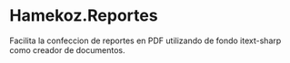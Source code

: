 # Hamekoz.Reportes

Facilita la confeccion de reportes en PDF utilizando de fondo itext-sharp
como creador de documentos.
